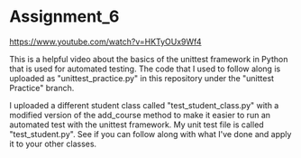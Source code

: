 # Assignment_6

https://www.youtube.com/watch?v=HKTyOUx9Wf4

This is a helpful video about the basics of the unittest framework in Python that is used for automated testing. The code that I used to follow along is uploaded as "unittest_practice.py" in this repository under the "unittest Practice" branch.

I uploaded a different student class called "test_student_class.py" with a modified version of the add_course method to make it easier to run an automated test with the unittest framework. My unit test file is called "test_student.py". See if you can follow along with what I've done and apply it to your other classes.
